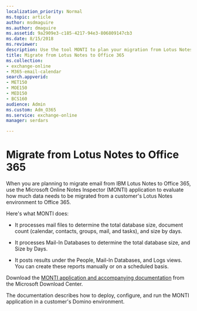```yaml
---
localization_priority: Normal
ms.topic: article
author: msdmaguire
ms.author: dmaguire
ms.assetid: 9a2909e3-c185-4217-94e3-806809147cb3
ms.date: 8/15/2018
ms.reviewer: 
description: Use the tool MONTI to plan your migration from Lotus Notes to Office 365.
title: Migrate from Lotus Notes to Office 365
ms.collection: 
- exchange-online
- M365-email-calendar
search.appverid:
- MET150
- MOE150
- MED150
- BCS160
audience: Admin
ms.custom: Adm_O365
ms.service: exchange-online
manager: serdars

---
```


# Migrate from Lotus Notes to Office 365

When you are planning to migrate email from IBM Lotus Notes to Office 365, use the Microsoft Online Notes Inspector (MONTI) application to evaluate how much data needs to be migrated from a customer's Lotus Notes environment to Office 365.

Here's what MONTI does:

- It processes mail files to determine the total database size, document count (calendar, contacts, groups, mail, and tasks), and size by days.

- It processes Mail-In Databases to determine the total database size, and Size by Days.

- It posts results under the People, Mail-In Databases, and Logs views. You can create these reports manually or on a scheduled basis.

Download the [MONTI application and accompanying documentation](https://go.microsoft.com/fwlink/p/?LinkId=248641) from the Microsoft Download Center.

The documentation describes how to deploy, configure, and run the MONTI application in a customer's Domino environment.
